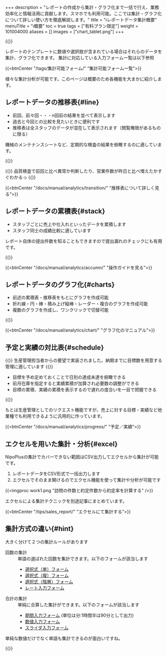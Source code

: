 +++
description = "レポートの作成から集計・グラフ化まで一括で行え、業務効率化と情報活用に貢献します。スマホでも利用可能。ここでは集計・グラフ化について詳しい使い方を徹底解説します。"
title = "ℹ️レポートデータ集計概要"
menuTitle = "ℹ️概要"
toc = true
tags = ["有料プラン限定"]
weight = 101004000
aliases = []
images = ["chart_tablet.png"]
+++

{{<icatch filename="chart" msg="レポートのグラフ化も簡単！複数作成できて切り替えもラクラク"  alice="ok">}}


レポートのテンプレートに数値や選択肢が含まれている場合はそれらのデータを集計、グラフ化できます。
集計に対応している入力フォーム一覧は以下参照

{{<btnCenter "/tags/集計可能フォーム/" "集計可能フォーム一覧">}}

様々な集計分析が可能です。このページは概要のため各機能を大まかに紹介します。

## レポートデータの推移表{#line}

- 前回、前々回・・・n回前の結果を並べて表示します
- 過去と今回との比較を見たいときに便利です
- 推移表は全スタッフのデータが混在して表示されます（閲覧権限があるものに限る）

機械のメンテナンスシートなど、定期的な検査の結果を俯瞰するのに適しています。

{{<icatch filename="history" msg="集計機能:レポート内のデータを時系列に見ることが可能。前回、前々回との比較に便利">}}

{{<alice pos="right" icon="here">}}
品質検査で前回と比べ異常か判断したり、営業件数が昨日と比べ増えたかすぐわかるっ
{{</alice>}}

{{<btnCenter "/docs/manual/analytics/transition/" "推移表について詳しく見る">}}

## レポートデータの累積表{#stack}

- スタッフごとに売上や仕入れといったデータを累積します
- スタッフ同士の成績比較に適しています

レポート自体の提出件数を知ることもできますので提出漏れのチェックにも有用です。

{{<icatch filename="acc-table" msg="レポートをスタッフ別に累積して手軽に比較が可能です">}}

{{<btnCenter "/docs/manual/analytics/accumn/" "操作ガイドを見る">}}

## レポートデータのグラフ化{#charts}

- 前述の累積表・推移表をもとにグラフを作成可能
- 折れ線・円・棒・積み上げ縦棒・レーダー・複合のグラフを作成可能
- 複数のグラフを作成し、ワンクリックで切替可能

{{<icatch filename="chart" msg="グラフはワンクリックでいつでも切替可" alice="guide">}}

{{<btnCenter "/docs/manual/analytics/chart/" "グラフ化のマニュアル">}}

## 予定と実績の対比表{#schedule}

{{<info>}}
生産管理担当者からの要望で実装されました。納期までに目標数を用意する管理に適しています
{{</info>}}

- 目標を予め定めておくことで日別の達成未達を俯瞰できる
- 前月在庫を指定すると実績累積が加算され必要数の調整ができる
- 目標の累積、実績の累積を表示するので遅れの度合いを一目で把握できる

{{<icatch filename="list" msg="予定と実績・進捗の管理" alice="guide">}}

もとは生産管理としてのリクエスト機能ですが、売上に対する目標・実績など他業種でも利用できるように汎用的に作っています。

{{<btnCenter "/docs/manual/analytics/progress/" "予定／実績">}}

## エクセルを用いた集計・分析{#excel}

NipoPlusの集計でカバーできない範囲はCSV出力してエクセルから集計が可能です。

1. レポートデータをCSV形式で一括出力します
1. エクセルでそのまま開けるのでエクセル機能を使って集計や分析が可能です

{{<imgproc work1.png "訪問の件数と約定件数から約定率を計算する" />}}

エクセルによる集計テクニックを別途記事にまとめています。

{{<btnCenter "/tips/sales_report/" "エクセルにて集計する">}}

## 集計方式の違い{#hint}

大きく分けて２つの集計ルールがあります
<dl class="basic">
<dt>回数の集計</dt>
<dd>
単語の選ばれた回数を集計できます。以下のフォームが該当します
<ul>
<li><a href="/docs/manual/initial-setting/template/selects/#plain">選択式（単）フォーム</a></li>
<li><a href="/docs/manual/initial-setting/template/selects/#multiple">選択式（複）フォーム</a></li>
<li><a href="//docs/manual/initial-setting/template/selects/#layerd">選択式（階層）フォーム</a></li>
<li><a href="/docs/manual/initial-setting/template/digital/#rate">レート入力フォーム</a></li>
</ul>
</dd>
<dt>合計の集計</dt>
<dd>
単純に合算した集計ができます。以下のフォームが該当します
<ul>
<li><a href="/docs/manual/initial-setting/template/datetimes/">期間入力フォーム</a> (単位は分:1時間半は90分として出力)</li>
<li><a href="/docs/manual/initial-setting/template/digital/#commonNumber">数値入力フォーム</a></li>
<li><a href="/docs/manual/initial-setting/template/digital/#slider">スライダ入力フォーム</a></li>
</ul>
</dl>

単純な数値だけでなく単語も集計できるのが面白いですね。

{{<icatch filename="calc" msg="これらは全部！集計ができちゃうんです" alice="guide">}}
